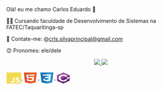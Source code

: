 Olá! eu me chamo Carlos Eduardo 👋


👨‍🎓 Cursando faculdade de Desenvolvimento de Sistemas na FATEC/Taquaritinga-sp

📩 Contate-me: @crls.silvaprincipal@gmail.com

😊 Pronomes: ele/dele


<div align="center">
  <a href="https://github.com/Kadhz">
  <img height="180em" src="https://github-readme-stats.vercel.app/api?username=Kadhz&show_icons=true&theme=dark&include_all_commits=true&count_private=true"/>
  <img height="180em" src="https://github-readme-stats.vercel.app/api/top-langs/?username=Kadhz&layout=compact&langs_count=7&theme=dark"/>
</div>

</div>
<div style="display: inline_block"><br>
  <img align="center" alt="kadhz-Js" height="30" width="40" src="https://raw.githubusercontent.com/devicons/devicon/master/icons/javascript/javascript-plain.svg">
  <img align="center" alt="kadhz-HTML" height="30" width="40" src="https://raw.githubusercontent.com/devicons/devicon/master/icons/html5/html5-original.svg">
  <img align="center" alt="kadhz-CSS" height="30" width="40" src="https://raw.githubusercontent.com/devicons/devicon/master/icons/css3/css3-original.svg">
  <img align="center" alt="Kadhz-Csharp" height="30" width="40" src="https://raw.githubusercontent.com/devicons/devicon/master/icons/csharp/csharp-original.svg">
</div>
